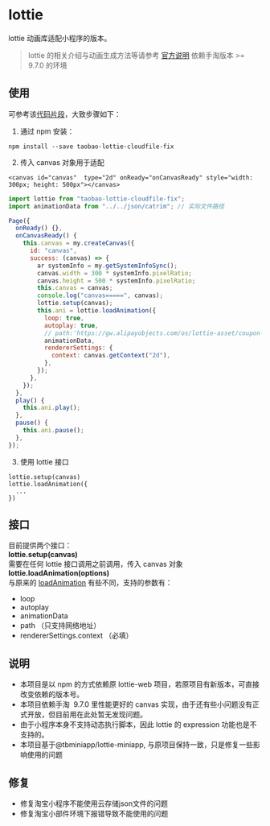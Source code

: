 
# lottie

lottie 动画库适配小程序的版本。

> lottie 的相关介绍与动画生成方法等请参考 [官方说明](https://github.com/airbnb/lottie-web)
> 依赖手淘版本 >= 9.7.0 的环境

## 使用

可参考该[代码片段](https://gw.alicdn.com/bao/uploaded/TB1In6gDxD1gK0jSZFsXXbldVXa.zip?spm=a1z3i.a4.0.0.cf98eb1dV4rJNg&file=TB1In6gDxD1gK0jSZFsXXbldVXa.zip)，大致步骤如下：<br />

1. 通过 npm 安装：

```
npm install --save taobao-lottie-cloudfile-fix
```

2. 传入 canvas 对象用于适配

```
<canvas id="canvas"  type="2d" onReady="onCanvasReady" style="width: 300px; height: 500px"></canvas>

```

```javascript
import lottie from "taobao-lottie-cloudfile-fix";
import animationData from "../../json/catrim"; // 实际文件路径

Page({
  onReady() {},
  onCanvasReady() {
    this.canvas = my.createCanvas({
      id: "canvas",
      success: (canvas) => {
        ar systemInfo = my.getSystemInfoSync();
        canvas.width = 300 * systemInfo.pixelRatio;
        canvas.height = 500 * systemInfo.pixelRatio;
        this.canvas = canvas;
        console.log("canvas=====", canvas);
        lottie.setup(canvas);
        this.ani = lottie.loadAnimation({
          loop: true,
          autoplay: true,
          // path:'https://gw.alipayobjects.com/os/lottie-asset/coupon-tip/data.json/data-80154.json',
          animationData,
          rendererSettings: {
            context: canvas.getContext("2d"),
          },
        });
      },
    });
  },
  play() {
    this.ani.play();
  },
  pause() {
    this.ani.pause();
  },
});
```

3. 使用 lottie 接口

```
lottie.setup(canvas)
lottie.loadAnimation({
  ...
})
```

## 接口

目前提供两个接口：<br />**lottie.setup(canvas)**<br />需要在任何 lottie 接口调用之前调用，传入 canvas 对象<br />**lottie.loadAnimation(options)**<br />与原来的 [loadAnimation](https://github.com/airbnb/lottie-web/wiki/loadAnimation-options) 有些不同，支持的参数有：

- loop
- autoplay
- animationData
- path （只支持网络地址）
- rendererSettings.context （必填）

## 说明

- 本项目是以 npm 的方式依赖原 lottie-web 项目，若原项目有新版本，可直接改变依赖的版本号。
- 本项目依赖手淘  9.7.0 里性能更好的 canvas 实现，由于还有些小问题没有正式开放，但目前用在此处暂无发现问题。
- 由于小程序本身不支持动态执行脚本，因此 lottie 的 expression 功能也是不支持的。
- 本项目基于@tbminiapp/lottie-miniapp, 与原项目保持一致，只是修复一些影响使用的问题

## 修复

- 修复淘宝小程序不能使用云存储json文件的问题
- 修复淘宝小部件环境下报错导致不能使用的问题
